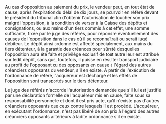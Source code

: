  Au cas d'opposition au paiement du prix, le vendeur peut, en tout état de cause, après l'expiration du délai de dix jours, se pourvoir en référé devant le président du tribunal afin d'obtenir l'autorisation de toucher son prix malgré l'opposition, à la condition de verser à la Caisse des dépôts et consignations, ou aux mains d'un tiers commis à cet effet, une somme suffisante, fixée par le juge des référés, pour répondre éventuellement des causes de l'opposition dans le cas où il se reconnaîtrait ou serait jugé débiteur. Le dépôt ainsi ordonné est affecté spécialement, aux mains du tiers détenteur, à la garantie des créances pour sûreté desquelles l'opposition aura été faite et privilège exclusif de tout autre leur est attribué sur ledit dépôt, sans que, toutefois, il puisse en résulter transport judiciaire au profit de l'opposant ou des opposants en cause à l'égard des autres créanciers opposants du vendeur, s'il en existe. A partir de l'exécution de l'ordonnance de référé, l'acquéreur est déchargé et les effets de l'opposition sont transportés sur le tiers détenteur.


  

 Le juge des référés n'accorde l'autorisation demandée que s'il lui est justifié par une déclaration formelle de l'acquéreur mis en cause, faite sous sa responsabilité personnelle et dont il est pris acte, qu'il n'existe pas d'autres créanciers opposants que ceux contre lesquels il est procédé. L'acquéreur, en exécutant l'ordonnance, n'est pas libéré de son prix à l'égard des autres créanciers opposants antérieurs à ladite ordonnance s'il en existe.


  
